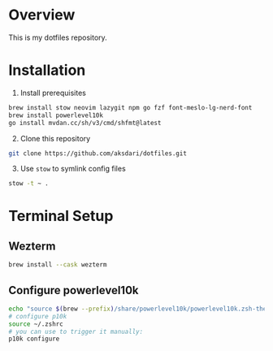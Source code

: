 # Overview

This is my dotfiles repository.

# Installation

1. Install prerequisites

```sh
brew install stow neovim lazygit npm go fzf font-meslo-lg-nerd-font
brew install powerlevel10k
go install mvdan.cc/sh/v3/cmd/shfmt@latest
```

2. Clone this repository

```sh
git clone https://github.com/aksdari/dotfiles.git
```

3. Use `stow` to symlink config files

```sh
stow -t ~ .
```

# Terminal Setup

## Wezterm

```sh
brew install --cask wezterm
```

## Configure powerlevel10k

```sh
echo "source $(brew --prefix)/share/powerlevel10k/powerlevel10k.zsh-theme" >>~/.zshrc
# configure p10k
source ~/.zshrc
# you can use to trigger it manually:
p10k configure

```
